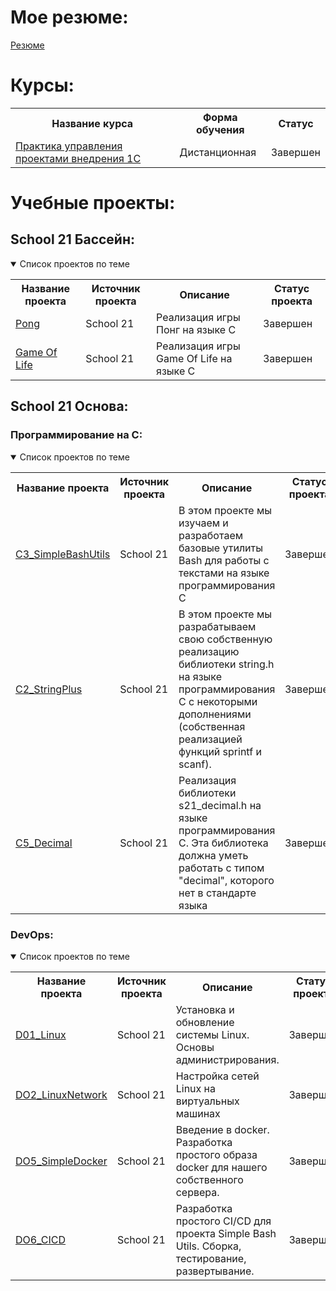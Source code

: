 <!--
**Stuksus/Stuksus** is a ✨ _special_ ✨ repository because its `README.md` (this file) appears on your GitHub profile.

Here are some ideas to get you started:

- 🔭 I’m currently working on ...
- 🌱 I’m currently learning ...
- 👯 I’m looking to collaborate on ...
- 🤔 I’m looking for help with ...
- 💬 Ask me about ...
- 📫 How to reach me: ...
- 😄 Pronouns: ...
- ⚡ Fun fact: ...
-->

# Мое резюме:
[Резюме](resume.pdf)


# Курсы:
<table>
<tr>
  <th>Название курса</th>
  <th>Форма обучения</th>
  <th>Статус</th>
<tr>
  <td><a href = "https://bit-edu.ru/education/curse-kurs-praktika-upravleniya-proektami-vnedreniya-1s/">Практика управления проектами внедрения 1С</a></td>
  <td>Дистанционная</td>
  <td>Завершен</td>
</table>

# Учебные проекты:
## School 21 Бассейн:
<details open>
  <summary>Список проектов по теме</summary>
<table>
<tr>
  <th>Название проекта</th>
  <th>Источник проекта</th>
  <th>Описание</th>
  <th>Статус проекта</th>
</tr> 
<tr>
  <td><a href = "https://github.com/danisr86/P01D06-1-develop">Pong</a></td>
  <td>School 21</td>
  <td>Реализация игры Понг на языке С </td>
  <td>Завершен</td>
</tr>
<tr>
    <td><a href = "https://github.com/danisr86/P02D13-1-develop">Game Of Life</a></td>
  <td>School 21</td>
  <td>Реализация игры Game Of Life на языке С </td>
  <td>Завершен</td>
</tr>
</table>
</details>


## School 21 Основа:

### Программирование на С:
<details open>
  <summary>Список проектов по теме</summary>
<table>
<tr>
  <th>Название проекта</th>
  <th>Источник проекта</th>
  <th>Описание</th>
  <th>Статус проекта</th>
</tr> 

<tr>
  <td><a href = "https://github.com/danisr86/C3_SimpleBashUtils-2-develop">C3_SimpleBashUtils</a></td>
  <td>School 21</td>
  <td>В этом проекте мы изучаем и разработаем базовые утилиты Bash для работы с текстами на языке программирования C </td>
  <td>Завершен</td>
</tr>
<tr>
<tr>
  <td><a href = "https://github.com/danisr86/C2_s21_stringplus-3-develop">C2_StringPlus</a></td>
  <td>School 21</td>
  <td>В этом проекте мы разрабатываем свою собственную реализацию библиотеки string.h на языке программирования C с некоторыми дополнениями (собственная реализацией функций sprintf и scanf). </td>
  <td>Завершен</td>
</tr>
<tr>
<tr>
  <td><a href = "https://github.com/danisr86/C5_s21_decimal-2-develop">C5_Decimal</a></td>
  <td>School 21</td>
  <td> Реализация библиотеки s21_decimal.h на языке программирования С. Эта библиотека должна уметь работать с типом "decimal", которого нет в стандарте языка </td>
  <td>Завершен</td>
</tr>
<tr>

</table>
</details>


### DevOps:

<details open>
  <summary>Список проектов по теме</summary>
<table>
<tr>
  <th>Название проекта</th>
  <th>Источник проекта</th>
  <th>Описание</th>
  <th>Статус проекта</th>
</tr> 
  
<tr>
  <td><a href = "https://github.com/danisr86/D01_Linux-1-develop">D01_Linux</a></td>
  <td>School 21</td>
  <td> Установка и обновление системы Linux. Основы администрирования. </td>
  <td>Завершен</td>
</tr>
<tr>
  <td><a href = "https://github.com/danisr86/DO2_LinuxNetwork-1-develop">DO2_LinuxNetwork</a></td>
  <td>School 21</td>
  <td> Настройка сетей Linux на виртуальных машинах </td>
  <td>Завершен</td>
</tr>
<tr>
  <td><a href = "Введение в docker. Разработка простого образа docker для вашего собственного сервера.">DO5_SimpleDocker</a></td>
  <td>School 21</td>
  <td> Введение в docker. Разработка простого образа docker для нашего собственного сервера. </td>
  <td>Завершен</td>
</tr>
<tr>
  <td><a href = "https://github.com/danisr86/DO6_CICD-1-develop">DO6_CICD</a></td>
  <td>School 21</td>
  <td> Разработка простого CI/CD для проекта Simple Bash Utils. Сборка, тестирование, развертывание. </td>
  <td>Завершен</td>
</tr>
</table>
</details>
  
